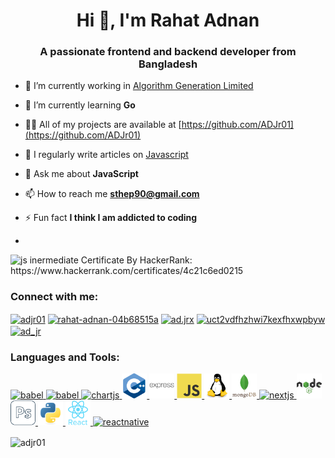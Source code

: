 <h1 align="center">Hi 👋, I'm Rahat Adnan</h1>
<h3 align="center">A passionate frontend and backend developer from Bangladesh</h3>

- 🔭 I’m currently working in [Algorithm Generation Limited](https://www.linkedin.com/company/algorithmgeneration/?originalSubdomain=bd)

- 🌱 I’m currently learning **Go**

- 👨‍💻 All of my projects are available at [https://github.com/ADJr01](https://github.com/ADJr01)

- 📝 I regularly write articles on [Javascript](Javascript)

- 💬 Ask me about **JavaScript**

- 📫 How to reach me **sthep90@gmail.com**

- ⚡ Fun fact **I think I am addicted to coding**
- 
![js inermediate Certificate By HackerRank: https://www.hackerrank.com/certificates/4c21c6ed0215 ](https://user-images.githubusercontent.com/22961713/147722991-41606d17-8969-4885-b90b-36c033e869aa.png)



<h3 align="left">Connect with me:</h3>
<p align="left">
<a href="https://dev.to/adjr01" target="blank"><img align="center" src="https://raw.githubusercontent.com/rahuldkjain/github-profile-readme-generator/master/src/images/icons/Social/devto.svg" alt="adjr01" height="30" width="40" /></a>
<a href="https://linkedin.com/in/rahat-adnan-04b68515a" target="blank"><img align="center" src="https://raw.githubusercontent.com/rahuldkjain/github-profile-readme-generator/master/src/images/icons/Social/linked-in-alt.svg" alt="rahat-adnan-04b68515a" height="30" width="40" /></a>
<a href="https://fb.com/ad.jrx" target="blank"><img align="center" src="https://raw.githubusercontent.com/rahuldkjain/github-profile-readme-generator/master/src/images/icons/Social/facebook.svg" alt="ad.jrx" height="30" width="40" /></a>
<a href="https://www.youtube.com/channel/UCT2VdFhZHWi7kEXFhXWPByw" target="blank"><img align="center" src="https://raw.githubusercontent.com/rahuldkjain/github-profile-readme-generator/master/src/images/icons/Social/youtube.svg" alt="uct2vdfhzhwi7kexfhxwpbyw" height="30" width="40" /></a>
<a href="https://www.hackerrank.com/ad_jr" target="blank"><img align="center" src="https://raw.githubusercontent.com/rahuldkjain/github-profile-readme-generator/master/src/images/icons/Social/hackerrank.svg" alt="ad_jr" height="30" width="40" /></a>
</p>

<h3 align="left">Languages and Tools:</h3>
<p align="left"> <a href="https://babeljs.io/" target="_blank" rel="noreferrer"> <img src="https://www.vectorlogo.zone/logos/babeljs/babeljs-icon.svg" alt="babel" width="40" height="40"/> </a><a href="https://go.dev/" target="_blank" rel="noreferrer"> <img src=https://www.vectorlogo.zone/logos/golang/golang-ar21.svg" alt="babel" width="40" height="40"/> </a> <a href="https://www.chartjs.org" target="_blank" rel="noreferrer"> <img src="https://www.chartjs.org/media/logo-title.svg" alt="chartjs" width="40" height="40"/> </a> <a href="https://www.w3schools.com/cpp/" target="_blank" rel="noreferrer"> <img src="https://raw.githubusercontent.com/devicons/devicon/master/icons/cplusplus/cplusplus-original.svg" alt="cplusplus" width="40" height="40"/> </a> <a href="https://expressjs.com" target="_blank" rel="noreferrer"> <img src="https://raw.githubusercontent.com/devicons/devicon/master/icons/express/express-original-wordmark.svg" alt="express" width="40" height="40"/> </a> <a href="https://developer.mozilla.org/en-US/docs/Web/JavaScript" target="_blank" rel="noreferrer"> <img src="https://raw.githubusercontent.com/devicons/devicon/master/icons/javascript/javascript-original.svg" alt="javascript" width="40" height="40"/> </a> <a href="https://www.linux.org/" target="_blank" rel="noreferrer"> <img src="https://raw.githubusercontent.com/devicons/devicon/master/icons/linux/linux-original.svg" alt="linux" width="40" height="40"/> </a> <a href="https://www.mongodb.com/" target="_blank" rel="noreferrer"> <img src="https://raw.githubusercontent.com/devicons/devicon/master/icons/mongodb/mongodb-original-wordmark.svg" alt="mongodb" width="40" height="40"/> </a> <a href="https://nextjs.org/" target="_blank" rel="noreferrer"> <img src="https://cdn.worldvectorlogo.com/logos/nextjs-2.svg" alt="nextjs" width="40" height="40"/> </a> <a href="https://nodejs.org" target="_blank" rel="noreferrer"> <img src="https://raw.githubusercontent.com/devicons/devicon/master/icons/nodejs/nodejs-original-wordmark.svg" alt="nodejs" width="40" height="40"/> </a> <a href="https://www.photoshop.com/en" target="_blank" rel="noreferrer"> <img src="https://raw.githubusercontent.com/devicons/devicon/master/icons/photoshop/photoshop-line.svg" alt="photoshop" width="40" height="40"/> </a> <a href="https://www.python.org" target="_blank" rel="noreferrer"> <img src="https://raw.githubusercontent.com/devicons/devicon/master/icons/python/python-original.svg" alt="python" width="40" height="40"/> </a> <a href="https://reactjs.org/" target="_blank" rel="noreferrer"> <img src="https://raw.githubusercontent.com/devicons/devicon/master/icons/react/react-original-wordmark.svg" alt="react" width="40" height="40"/> </a> <a href="https://reactnative.dev/" target="_blank" rel="noreferrer"> <img src="https://reactnative.dev/img/header_logo.svg" alt="reactnative" width="40" height="40"/> </a> </p>

<p><img align="center" src="https://github-readme-stats.vercel.app/api/top-langs?username=adjr01&show_icons=true&locale=en&layout=compact" alt="adjr01" /></p>
